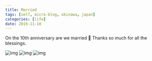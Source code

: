 ```yaml
---
title: Married
tags: [self, micro-blog, okinawa, japan]
categories: [life]
date: 2019-11-10
---
```

On the 10th anniversary are we married 🙂 Thanks so much for all the blessings.

![img](1.jpg)
![img](2.jpg)
![img](3.jpg)
